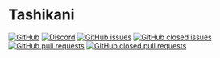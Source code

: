 # Tashikani

[![GitHub](https://img.shields.io/github/license/Ukiyo-server/tashikani)](https://github.com/Ukiyo-Server/tashikani/blob/main/LICENSE)
[![Discord](https://img.shields.io/discord/937243464079400990)](https://discord.com/invite/KVMp6SCV7n)
[![GitHub issues](https://img.shields.io/github/issues/ukiyo-server/Tashikani)](https://github.com/Ukiyo-Server/tashikani/issues)
[![GitHub closed issues](https://img.shields.io/github/issues-closed-raw/ukiyo-server/Tashikani)](https://github.com/Ukiyo-Server/tashikani/issues?q=is%3Aissue+is%3Aclosed)
[![GitHub pull requests](https://img.shields.io/github/issues-pr/ukiyo-server/Tashikani)](https://github.com/Ukiyo-Server/tashikani/pulls)
[![GitHub closed pull requests](https://img.shields.io/github/issues-pr-closed/ukiyo-server/Tashikani)](https://github.com/Ukiyo-Server/tashikani/pulls?q=is%3Apr+is%3Aclosed)
